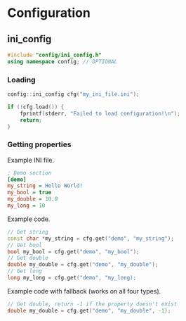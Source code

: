 # Configuration

## ini_config

```cpp
#include "config/ini_config.h"
using namespace config; // OPTIONAL
```

### Loading 

```cpp
config::ini_config cfg("my_ini_file.ini");

if (!cfg.load()) {
    fprintf(stderr, "Failed to load configuration!\n");
    return;
}
```

### Getting properties

Example INI file.

```ini
; Demo section
[demo]
my_string = Hello World!
my_bool = true
my_double = 10.0
my_long = 10
```

Example code.

```cpp
// Get string
const char *my_string = cfg.get("demo", "my_string");
// Get bool
bool my_bool = cfg.get("demo", "my_bool");
// Get double
double my_double = cfg.get("demo", "my_double");
// Get long
long my_long = cfg.get("demo", "my_long);
```

Example code with fallback (works on all four types).

```cpp
// Get double, return -1 if the property doesn't exist
double my_double = cfg.get("demo", "my_double", -1);
```
